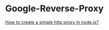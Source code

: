 # Google-Reverse-Proxy


[How to create a simple http proxy in node.js?](http://stackoverflow.com/questions/20351637/how-to-create-a-simple-http-proxy-in-node-js)